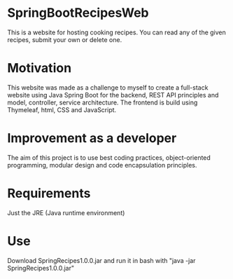 # SpringBootRecipesWeb
This is a website for hosting cooking recipes. You can read any of the given recipes, submit your own or delete one.

# Motivation
This website was made as a challenge to myself to create a full-stack website using Java Spring Boot for the backend, REST API principles and model, controller, service architecture. The frontend is build using Thymeleaf, html, CSS and JavaScript.

# Improvement as a developer
The aim of this project is to use best coding practices, object-oriented programming, modular design and code encapsulation principles.

# Requirements
Just the JRE (Java runtime environment)

# Use
Download SpringRecipes1.0.0.jar and run it in bash with "java -jar SpringRecipes1.0.0.jar"
